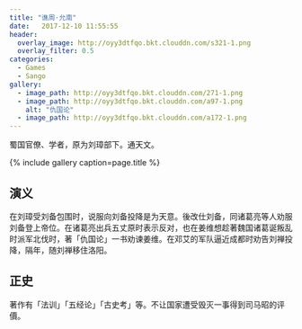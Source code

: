 ```yaml
---
title: "谯周·允南"
date:   2017-12-10 11:55:55
header:
  overlay_image: http://oyy3dtfqo.bkt.clouddn.com/s321-1.png
  overlay_filter: 0.5
categories:
  - Games
  - Sango
gallery:
  - image_path: http://oyy3dtfqo.bkt.clouddn.com/271-1.png
  - image_path: http://oyy3dtfqo.bkt.clouddn.com/a97-1.png
    alt: "仇国论"
  - image_path: http://oyy3dtfqo.bkt.clouddn.com/a172-1.png
---
```


蜀国官僚、学者，原为刘璋部下。通天文。

{% include gallery caption=page.title %}

## 演义

在刘璋受刘备包围时，说服向刘备投降是为天意。後改仕刘备，同诸葛亮等人劝服刘备登上帝位。在诸葛亮出兵五丈原时表示反对，也在姜维想趁著魏国诸葛诞叛乱时派军北伐时，著「仇国论」一书劝谏姜维。在邓艾的军队逼近成都时劝告刘禅投降，隔年，随刘禅移住洛阳。

## 正史

著作有「法训」「五经论」「古史考」等。不让国家遭受毁灭一事得到司马昭的评價。